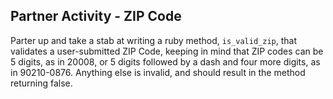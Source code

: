## Partner Activity - ZIP Code
Parter up and take a stab at writing a ruby method, `is_valid_zip`, that validates a user-submitted ZIP Code, keeping in mind that ZIP codes can be 5 digits, as in 20008, or 5 digits followed by a dash and four more digits, as in 90210-0876. Anything else is invalid, and should result in the method returning false.
